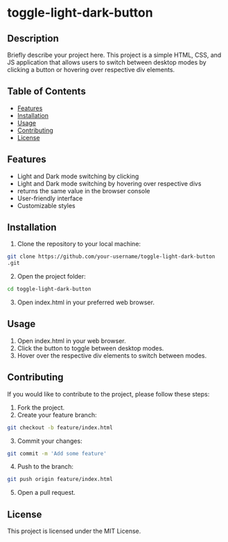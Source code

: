 # toggle-light-dark-button

## Description

Briefly describe your project here. This project is a simple HTML, CSS, and JS application that allows users to switch between desktop modes by clicking a button or hovering over respective div elements.

## Table of Contents

- [Features](#features)
- [Installation](#installation)
- [Usage](#usage)
- [Contributing](#contributing)
- [License](#license)

## Features

- Light and Dark mode switching by clicking
- Light and Dark mode switching by hovering over respective divs
- returns the same value in the browser console
- User-friendly interface
- Customizable styles

## Installation

1. Clone the repository to your local machine:

```bash
git clone https://github.com/your-username/toggle-light-dark-button
.git
```

2. Open the project folder:

```bash
cd toggle-light-dark-button

```

3. Open index.html in your preferred web browser.

## Usage

1. Open index.html in your web browser.
2. Click the button to toggle between desktop modes.
3. Hover over the respective div elements to switch between modes.

## Contributing

If you would like to contribute to the project, please follow these steps:

1. Fork the project.
2. Create your feature branch:

```bash
git checkout -b feature/index.html
```

3. Commit your changes:

```bash
git commit -m 'Add some feature'
```

4. Push to the branch:

```bash
git push origin feature/index.html
```

5. Open a pull request.

## License

This project is licensed under the MIT License.
